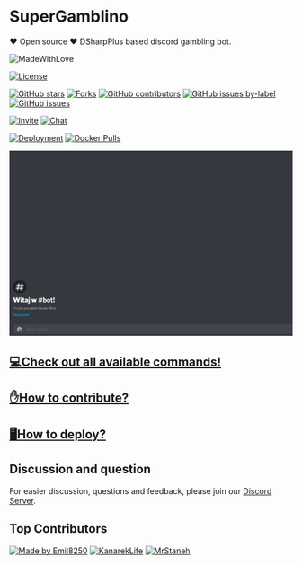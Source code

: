 # SuperGamblino
❤ Open source ❤ DSharpPlus based discord gambling bot.

![MadeWithLove](https://forthebadge.com/images/featured/featured-built-with-love.svg)

[![License](https://img.shields.io/badge/License-GNU%20GPLv3-orange?style=for-the-badge)](https://choosealicense.com/licenses/gpl-3.0/)

[![GitHub stars](https://img.shields.io/github/stars/Emil8250/SuperGamblino?style=for-the-badge)](https://github.com/Emil8250/SuperGamblino/stargazers)
[![Forks](https://img.shields.io/github/forks/Emil8250/SuperGamblino?style=for-the-badge)](https://github.com/Emil8250/SuperGamblino/network/members)
[![GitHub contributors](https://img.shields.io/github/contributors-anon/Emil8250/SuperGamblino?style=for-the-badge)](https://github.com/Emil8250/SuperGamblino/graphs/contributors)
[![GitHub issues by-label](https://img.shields.io/github/issues/Emil8250/SuperGamblino/good%20first%20issue?color=%237057ff&style=for-the-badge)](https://github.com/Emil8250/SuperGamblino/issues?q=is%3Aopen+is%3Aissue+label%3A%22good+first+issue%22)
[![GitHub issues](https://img.shields.io/github/issues/Emil8250/SuperGamblino?style=for-the-badge)](https://github.com/Emil8250/SuperGamblino/issues)

[![Invite](https://img.shields.io/badge/Invite-DiscordBot-blue?style=for-the-badge)](https://discordapp.com/oauth2/authorize?client_id=688160933574475800&scope=bot&permissions=8)
[![Chat](https://img.shields.io/discord/690952406883893268?logo=Discord&style=for-the-badge)](https://discord.gg/eDwDwVY)

[![Deployment](https://img.shields.io/github/workflow/status/Emil8250/SuperGamblino/SuperGamlibno%20Continuous%20Integration?label=Deployment&style=for-the-badge)](https://github.com/Emil8250/SuperGamblino/actions?query=workflow%3A%22SuperGamlibno+Continuous+Integration%22)
[![Docker Pulls](https://img.shields.io/docker/pulls/emil8250/supergamblino?style=for-the-badge)](https://hub.docker.com/r/emil8250/supergamblino)

![gif presentation how bot works](docs/media/presentation.gif)

## [💻Check out all available commands!](docs/COMMANDS.md)
## [✋How to contribute?](docs/CONTRIBUTING.md)
## [🖥️How to deploy?](docs/DEPLOYMENT.md)

 ## Discussion and question
 For easier discussion, questions and feedback, please join our [Discord Server](https://discord.gg/eDwDwVY).
 
 ## Top Contributors
 [![Made by Emil8250](https://img.shields.io/badge/Created%20By-Emil8250-green?style=for-the-badge)](https://github.com/Emil8250)
 [![KanarekLife](https://img.shields.io/badge/Created%20By-KanarekLife-yellow?style=for-the-badge)](https://github.com/KanarekLife)
 [![MrStaneh](https://img.shields.io/badge/Created%20By-MrStaneh-red?style=for-the-badge)](https://github.com/mrstaneh)